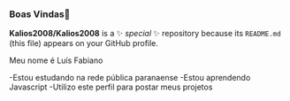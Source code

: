 ### Boas Vindas👋

**Kalios2008/Kalios2008** is a ✨ _special_ ✨ repository because its `README.md` (this file) appears on your GitHub profile.

Meu nome é Luís Fabiano

-Estou estudando na rede pública paranaense
-Estou aprendendo Javascript
-Utilizo este perfil para postar meus projetos
